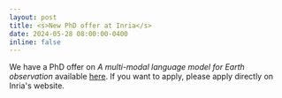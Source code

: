 ```yaml
---
layout: post
title: <s>New PhD offer at Inria</s>
date: 2024-05-28 08:00:00-0400
inline: false
---
```


We have a PhD offer on *A multi-modal language model for Earth observation* available <a href="https://recrutement.inria.fr/public/classic/en/offres/2024-07756">here</a>. If you want to apply, please apply directly on Inria's website.